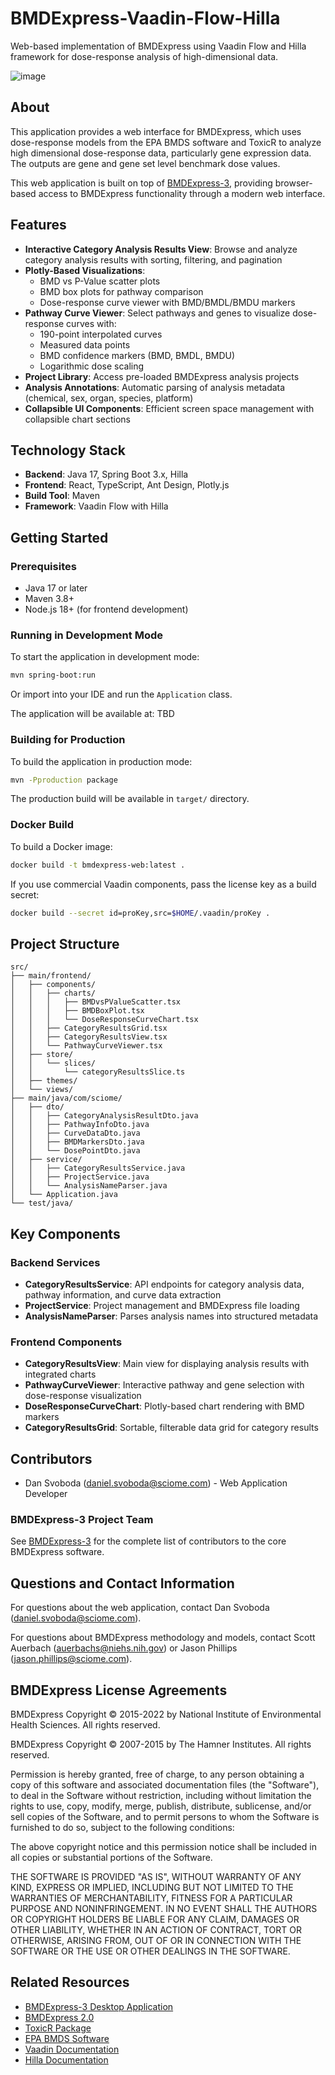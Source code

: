 # BMDExpress-Vaadin-Flow-Hilla

Web-based implementation of BMDExpress using Vaadin Flow and Hilla framework for dose-response analysis of high-dimensional data.

![image](https://github.com/user-attachments/assets/bbd3941f-9a4c-4cdc-86fc-57697cdfb419)


## About

This application provides a web interface for BMDExpress, which uses dose-response models from the EPA BMDS software and ToxicR to analyze high dimensional dose-response data, particularly gene expression data. The outputs are gene and gene set level benchmark dose values.

This web application is built on top of [BMDExpress-3](https://github.com/auerbachs/BMDExpress-3), providing browser-based access to BMDExpress functionality through a modern web interface.

## Features

- **Interactive Category Analysis Results View**: Browse and analyze category analysis results with sorting, filtering, and pagination
- **Plotly-Based Visualizations**:
  - BMD vs P-Value scatter plots
  - BMD box plots for pathway comparison
  - Dose-response curve viewer with BMD/BMDL/BMDU markers
- **Pathway Curve Viewer**: Select pathways and genes to visualize dose-response curves with:
  - 190-point interpolated curves
  - Measured data points
  - BMD confidence markers (BMD, BMDL, BMDU)
  - Logarithmic dose scaling
- **Project Library**: Access pre-loaded BMDExpress analysis projects
- **Analysis Annotations**: Automatic parsing of analysis metadata (chemical, sex, organ, species, platform)
- **Collapsible UI Components**: Efficient screen space management with collapsible chart sections

## Technology Stack

- **Backend**: Java 17, Spring Boot 3.x, Hilla
- **Frontend**: React, TypeScript, Ant Design, Plotly.js
- **Build Tool**: Maven
- **Framework**: Vaadin Flow with Hilla

## Getting Started

### Prerequisites

- Java 17 or later
- Maven 3.8+
- Node.js 18+ (for frontend development)

### Running in Development Mode

To start the application in development mode:

```bash
mvn spring-boot:run
```

Or import into your IDE and run the `Application` class.

The application will be available at: TBD

### Building for Production

To build the application in production mode:

```bash
mvn -Pproduction package
```

The production build will be available in `target/` directory.

### Docker Build

To build a Docker image:

```bash
docker build -t bmdexpress-web:latest .
```

If you use commercial Vaadin components, pass the license key as a build secret:

```bash
docker build --secret id=proKey,src=$HOME/.vaadin/proKey .
```

## Project Structure

```
src/
├── main/frontend/
│   ├── components/
│   │   ├── charts/
│   │   │   ├── BMDvsPValueScatter.tsx
│   │   │   ├── BMDBoxPlot.tsx
│   │   │   └── DoseResponseCurveChart.tsx
│   │   ├── CategoryResultsGrid.tsx
│   │   ├── CategoryResultsView.tsx
│   │   └── PathwayCurveViewer.tsx
│   ├── store/
│   │   └── slices/
│   │       └── categoryResultsSlice.ts
│   ├── themes/
│   └── views/
├── main/java/com/sciome/
│   ├── dto/
│   │   ├── CategoryAnalysisResultDto.java
│   │   ├── PathwayInfoDto.java
│   │   ├── CurveDataDto.java
│   │   ├── BMDMarkersDto.java
│   │   └── DosePointDto.java
│   ├── service/
│   │   ├── CategoryResultsService.java
│   │   ├── ProjectService.java
│   │   └── AnalysisNameParser.java
│   └── Application.java
└── test/java/
```

## Key Components

### Backend Services

- **CategoryResultsService**: API endpoints for category analysis data, pathway information, and curve data extraction
- **ProjectService**: Project management and BMDExpress file loading
- **AnalysisNameParser**: Parses analysis names into structured metadata

### Frontend Components

- **CategoryResultsView**: Main view for displaying analysis results with integrated charts
- **PathwayCurveViewer**: Interactive pathway and gene selection with dose-response visualization
- **DoseResponseCurveChart**: Plotly-based chart rendering with BMD markers
- **CategoryResultsGrid**: Sortable, filterable data grid for category results

## Contributors

- Dan Svoboda (daniel.svoboda@sciome.com) - Web Application Developer

### BMDExpress-3 Project Team

See [BMDExpress-3](https://github.com/auerbachs/BMDExpress-3) for the complete list of contributors to the core BMDExpress software.

## Questions and Contact Information

For questions about the web application, contact Dan Svoboda (daniel.svoboda@sciome.com).

For questions about BMDExpress methodology and models, contact Scott Auerbach (auerbachs@niehs.nih.gov) or Jason Phillips (jason.phillips@sciome.com).

## BMDExpress License Agreements

BMDExpress Copyright © 2015-2022 by National Institute of Environmental Health Sciences. All rights reserved.

BMDExpress Copyright © 2007-2015 by The Hamner Institutes. All rights reserved.

Permission is hereby granted, free of charge, to any person obtaining a copy of this software and associated documentation files (the "Software"), to deal in the Software without restriction, including without limitation the rights to use, copy, modify, merge, publish, distribute, sublicense, and/or sell copies of the Software, and to permit persons to whom the Software is furnished to do so, subject to the following conditions:

The above copyright notice and this permission notice shall be included in all copies or substantial portions of the Software.

THE SOFTWARE IS PROVIDED "AS IS", WITHOUT WARRANTY OF ANY KIND, EXPRESS OR IMPLIED, INCLUDING BUT NOT LIMITED TO THE WARRANTIES OF MERCHANTABILITY, FITNESS FOR A PARTICULAR PURPOSE AND NONINFRINGEMENT. IN NO EVENT SHALL THE AUTHORS OR COPYRIGHT HOLDERS BE LIABLE FOR ANY CLAIM, DAMAGES OR OTHER LIABILITY, WHETHER IN AN ACTION OF CONTRACT, TORT OR OTHERWISE, ARISING FROM, OUT OF OR IN CONNECTION WITH THE SOFTWARE OR THE USE OR OTHER DEALINGS IN THE SOFTWARE.

## Related Resources

- [BMDExpress-3 Desktop Application](https://github.com/auerbachs/BMDExpress-3)
- [BMDExpress 2.0](https://github.com/auerbachs/BMDExpress-2/wiki)
- [ToxicR Package](https://github.com/ToxicR)
- [EPA BMDS Software](https://www.epa.gov/bmds)
- [Vaadin Documentation](https://vaadin.com/docs)
- [Hilla Documentation](https://hilla.dev/docs)
